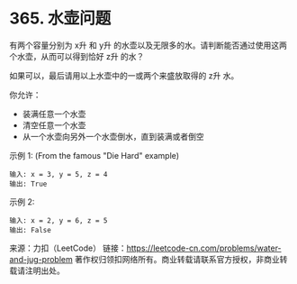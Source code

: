# 365. 水壶问题
有两个容量分别为 x升 和 y升 的水壶以及无限多的水。请判断能否通过使用这两个水壶，从而可以得到恰好 z升 的水？

如果可以，最后请用以上水壶中的一或两个来盛放取得的 z升 水。

你允许：

- 装满任意一个水壶
- 清空任意一个水壶
- 从一个水壶向另外一个水壶倒水，直到装满或者倒空

示例 1: (From the famous "Die Hard" example)
```text
输入: x = 3, y = 5, z = 4
输出: True
```

示例 2:
```text
输入: x = 2, y = 6, z = 5
输出: False
```

来源：力扣（LeetCode）
链接：https://leetcode-cn.com/problems/water-and-jug-problem
著作权归领扣网络所有。商业转载请联系官方授权，非商业转载请注明出处。